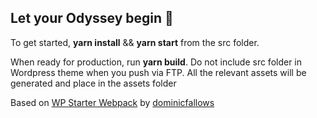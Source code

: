 ## Let your Odyssey begin 🌄

To get started, **yarn install** && **yarn start** from the src folder.

When ready for production, run **yarn build**. Do not include src folder in Wordpress theme when you push via FTP. All the relevant assets will be generated and place in the assets folder

Based on [WP Starter Webpack](https://github.com/dominicfallows/WP-Starter-Theme-Sass-Webpack) by [dominicfallows](https://github.com/dominicfallows)
